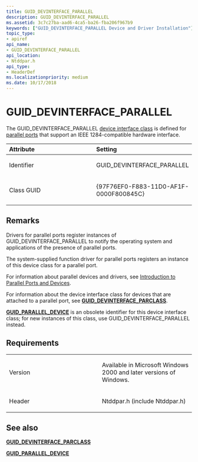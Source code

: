 ```yaml
---
title: GUID_DEVINTERFACE_PARALLEL
description: GUID_DEVINTERFACE_PARALLEL
ms.assetid: 3c7c27ba-aad6-4ca5-ba26-fba206f967b9
keywords: ["GUID_DEVINTERFACE_PARALLEL Device and Driver Installation"]
topic_type:
- apiref
api_name:
- GUID_DEVINTERFACE_PARALLEL
api_location:
- Ntddpar.h
api_type:
- HeaderDef
ms.localizationpriority: medium
ms.date: 10/17/2018
---
```


# GUID_DEVINTERFACE_PARALLEL


The GUID_DEVINTERFACE_PARALLEL [device interface class](https://msdn.microsoft.com/library/windows/hardware/ff541339) is defined for [parallel ports](https://msdn.microsoft.com/library/windows/hardware/ff544263) that support an IEEE 1284-compatible hardware interface.

<table>
<colgroup>
<col width="50%" />
<col width="50%" />
</colgroup>
<thead>
<tr class="header">
<th align="left">Attribute</th>
<th align="left">Setting</th>
</tr>
</thead>
<tbody>
<tr class="odd">
<td align="left"><p>Identifier</p></td>
<td align="left"><p>GUID_DEVINTERFACE_PARALLEL</p></td>
</tr>
<tr class="even">
<td align="left"><p>Class GUID</p></td>
<td align="left"><p>{97F76EF0-F883-11D0-AF1F-0000F800845C}</p></td>
</tr>
</tbody>
</table>

 

Remarks
-------

Drivers for parallel ports register instances of GUID_DEVINTERFACE_PARALLEL to notify the operating system and applications of the presence of parallel ports.

The system-supplied function driver for parallel ports registers an instance of this device class for a parallel port.

For information about parallel devices and drivers, see [Introduction to Parallel Ports and Devices](https://msdn.microsoft.com/library/windows/hardware/ff543964).

For information about the device interface class for devices that are attached to a parallel port, see [**GUID_DEVINTERFACE_PARCLASS**](guid-devinterface-parclass.md).

[**GUID_PARALLEL_DEVICE**](guid-parallel-device.md) is an obsolete identifier for this device interface class; for new instances of this class, use GUID_DEVINTERFACE_PARALLEL instead.

Requirements
------------

<table>
<colgroup>
<col width="50%" />
<col width="50%" />
</colgroup>
<tbody>
<tr class="odd">
<td align="left"><p>Version</p></td>
<td align="left"><p>Available in Microsoft Windows 2000 and later versions of Windows.</p></td>
</tr>
<tr class="even">
<td align="left"><p>Header</p></td>
<td align="left">Ntddpar.h (include Ntddpar.h)</td>
</tr>
</tbody>
</table>

## See also


[**GUID_DEVINTERFACE_PARCLASS**](guid-devinterface-parclass.md)

[**GUID_PARALLEL_DEVICE**](guid-parallel-device.md)

 

 






